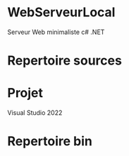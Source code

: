 # WebServeurLocal
Serveur Web minimaliste c# .NET
# Repertoire sources
# Projet
Visual Studio 2022 
# Repertoire bin
